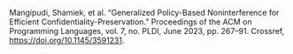 Mangipudi, Shamiek, et al. “Generalized Policy-Based Noninterference for Efficient Confidentiality-Preservation.” Proceedings of the ACM on Programming Languages, vol. 7, no. PLDI, June 2023, pp. 267–91. Crossref, <a href='https://doi.org/10.1145/3591231' target='_blank'>https://doi.org/10.1145/3591231</a>.